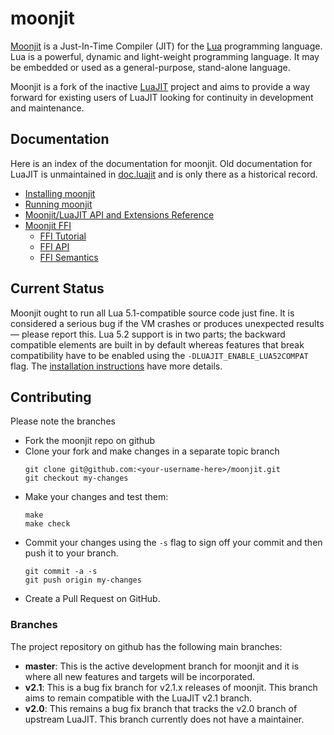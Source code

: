 # moonjit

[Moonjit](https://github.com/moonjit/moonjit) is a Just-In-Time Compiler (JIT)
for the [Lua](http://www.lua.org/) programming language.  Lua is a powerful,
dynamic and light-weight programming language. It may be embedded or used as a
general-purpose, stand-alone language.

Moonjit is a fork of the inactive [LuaJIT](https://luajit.org) project and aims
to provide a way forward for existing users of LuaJIT looking for continuity in
development and maintenance.

## Documentation

Here is an index of the documentation for moonjit.  Old documentation for
LuaJIT is unmaintained in [doc.luajit](doc.luajit) and is only there as a
historical record.

* [Installing moonjit](INSTALL.md)
* [Running moonjit](doc/moonjit.md)
* [Moonjit/LuaJIT API and Extensions Reference](doc/extensions.md)
* [Moonjit FFI](doc/ffi/ffi.md)
  * [FFI Tutorial](doc/ffi/ffi-tutorial)
  * [FFI API](doc/ffi/ffi-api.md)
  * [FFI Semantics](doc/ffi/ffi-semantics.md)

## Current Status

Moonjit ought to run all Lua 5.1-compatible source code just fine. It is
considered a serious bug if the VM crashes or produces unexpected results —
please report this.  Lua 5.2 support is in two parts; the backward compatible
elements are built in by default whereas features that break compatibility have
to be enabled using the `-DLUAJIT_ENABLE_LUA52COMPAT` flag.  The [installation
instructions](INSTALL.md) have more details.

## Contributing

Please note the branches

* Fork the moonjit repo on github
* Clone your fork and make changes in a separate topic branch
  ``` shell
  git clone git@github.com:<your-username-here>/moonjit.git
  git checkout my-changes
  ```
* Make your changes and test them:
  ```
  make
  make check
  ```
* Commit your changes using the `-s` flag to sign off your commit and then push
  it to your branch.
  ```
  git commit -a -s
  git push origin my-changes
  ```
* Create a Pull Request on GitHub.

### Branches

The project repository on github has the following main branches:

* **master**: This is the active development branch for moonjit and it is where
  all new features and targets will be incorporated.
* **v2.1**: This is a bug fix branch for v2.1.x releases of moonjit.  This
  branch aims to remain compatible with the LuaJIT v2.1 branch.
* **v2.0**: This remains a bug fix branch that tracks the v2.0 branch of
  upstream LuaJIT.  This branch currently does not have a maintainer.
